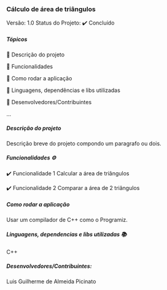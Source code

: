 ### Cálculo de área de triângulos
Versão: 1.0
Status do Projeto: ✔️ Concluído

##### Tópicos
🔹 Descrição do projeto

🔹 Funcionalidades

🔹 Como rodar a aplicação

🔹 Linguagens, dependências e libs utilizadas

🔹 Desenvolvedores/Contribuintes

...

##### Descrição do projeto
Descrição breve do projeto compondo um paragrafo ou dois.

##### Funcionalidades ⚙️
✔️ Funcionalidade 1
  Calcular a área de triângulos
  
✔️ Funcionalidade 2
  Comparar a área de 2 triângulos
  
##### Como rodar a aplicação
Usar um compilador de C++ como o Programiz.

##### Linguagens, dependencias e libs utilizadas 📚
C++

##### Desenvolvedores/Contribuintes:
Luis Guilherme de Almeida Picinato
